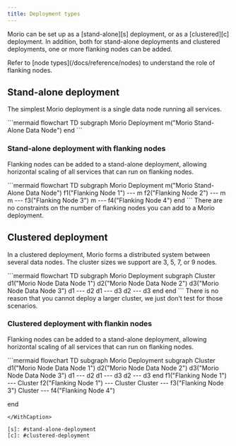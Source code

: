 ```yaml
---
title: Deployment types
---
```


Morio can be set up as a [stand-alone][s] deployment, or as a [clustered][c]
deployment. In addition, both for stand-alone deployments and clustered
deployments, one or more flanking nodes can be added.

<Related>
Refer to [node types](/docs/reference/nodes) to understand the role of flanking nodes.
</Related>

## Stand-alone deployment

The simplest Morio deployment is a single data node running all services.

<WithCaption caption="Schematic overview of a stand-alone deployment">
```mermaid
flowchart TD
  subgraph Morio Deployment
    m("Morio Stand-Alone Data Node")
  end
```
</WithCaption>

### Stand-alone deployment with flanking nodes

Flanking nodes can be added to a stand-alone deployment, allowing horizontal
scaling of all services that can run on flanking nodes.

<WithCaption caption="Schematic overview of a stand-alone deployment with flanking nodes">
```mermaid 
flowchart TD
  subgraph Morio Deployment
    m("Morio Stand-Alone Data Node")
    f1("Flanking Node 1") --- m
    f2("Flanking Node 2") --- m
    m --- f3("Flanking Node 3")
    m --- f4("Flanking Node 4")
  end
```
</WithCaption>

<Note>
There are no constraints on the number of flanking nodes you can add to a Morio deployment.
</Note>

## Clustered deployment

In a clustered deployment, Morio forms a distributed system between several data nodes.
The cluster sizes we support are 3, 5, 7, or 9 nodes.

<WithCaption caption="Schematic overview of a 3-node clustered deployment">
```mermaid
flowchart TD
  subgraph Morio Deployment
    subgraph Cluster
      d1("Morio Node Data Node 1")
      d2("Morio Node Data Node 2")
      d3("Morio Node Data Node 3")
      d1 --- d2
      d1 --- d3
      d2 --- d3
    end
  end
```
</WithCaption>

<Note>
There is no reason that you cannot deploy a larger cluster, we just don't test for those scenarios.
</Note>

### Clustered deployment with flankin nodes

Flanking nodes can be added to a stand-alone deployment, allowing horizontal
scaling of all services that can run on flanking nodes.

<WithCaption caption="Schematic overview of a 3-node clustered deployment with flaning nodes">
```mermaid
flowchart TD
  subgraph Morio Deployment
    subgraph Cluster
      d1("Morio Node Data Node 1")
      d2("Morio Node Data Node 2")
      d3("Morio Node Data Node 3")
      d1 --- d2
      d1 --- d3
      d2 --- d3
    end
    f1("Flanking Node 1") --- Cluster
    f2("Flanking Node 1") --- Cluster
    Cluster --- f3("Flanking Node 3")
    Cluster --- f4("Flanking Node 4")

  end
```
</WithCaption>

[s]: #stand-alone-deployment
[c]: #clustered-deployment
